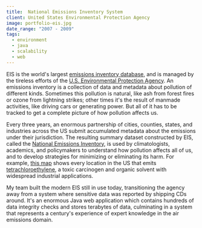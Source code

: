 ```yaml
---
title:  National Emissions Inventory System
client: United States Environmental Protection Agency
image: portfolio-eis.jpg
date_range: "2007 - 2009"
tags:
  - environment
  - java
  - scalability
  - web
---
```


EIS is the world's largest [emissions inventory database](http://www.epa.gov/ttnchie1/eiinformation.html), and is managed by the tireless efforts of the [U.S. Environmental Protection Agency](http://www.epa.gov/). An emissions inventory is a collection of data and metadata about pollution of different kinds. Sometimes this pollution is natural, like ash from forest fires or ozone from lightning strikes; other times it's the result of manmade activities, like driving cars or generating power. But all of it has to be tracked to get a complete picture of how pollution affects us.

Every three years, an enormous partnership of cities, counties, states, and industries across the US submit accumulated metadata about the emissions under their jurisdiction. The resulting summary dataset constructed by EIS, called the [National Emissions Inventory](http://www.epa.gov/ttnchie1/trends/), is used by climatologists, academics, and policymakers to understand how pollution affects all of us, and to develop strategies for minimizing or eliminating its harm. For example, [this map](https://www.google.com/fusiontables/embedviz?q=select+col11%3E%3E1+from+1MbfW4aAKSaPA2syificqjl59V7XNq1L5SDKb9h9n&viz=MAP&h=false&lat=50.61151051153665&lng=-75.32618750000002&t=1&z=3&l=col11%3E%3E1&y=2&tmplt=2&hml=TWO_COL_LAT_LNG) shows every location in the US that emits [tetrachloroethylene](http://en.wikipedia.org/wiki/Tetrachloroethylene), a toxic carcinogen and organic solvent with widespread industrial applications.

My team built the modern EIS still in use today, transitioning the agency away from a system where sensitive data was reported by shipping CDs around. It's an enormous Java web application which contains hundreds of data integrity checks and stores terabytes of data, culminating in a system that represents a century's experience of expert knowledge in the air emissions domain.